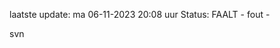 laatste update: 
ma 06-11-2023 20:08   uur 
Status: FAALT - fout - 
<div class="service R">svn</div>